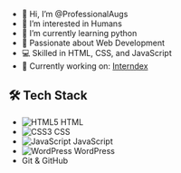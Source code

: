 - 👋 Hi, I’m @ProfessionalAugs
- 👀 I’m interested in Humans
- 🌱 I’m currently learning python
- 🚀 Passionate about Web Development  
- 💻 Skilled in HTML, CSS, and JavaScript  
- 🎯 Currently working on: [Interndex](https://ProfessionalAugs.github.io/interndex/)  

## 🛠️ Tech Stack
- ![HTML5](https://img.shields.io/badge/Code-HTML5-orange) HTML
- ![CSS3](https://img.shields.io/badge/Style-CSS3-blue) CSS
- ![JavaScript](https://img.shields.io/badge/Code-JavaScript-yellow) JavaScript  
- ![WordPress](https://img.shields.io/badge/Platform-WordPress-21759B?logo=wordpress&logoColor=white) WordPress  
- Git & GitHub  




<!---
ProfessionalAugs/ProfessionalAugs is a ✨ special ✨ repository because its `README.md` (this file) appears on your GitHub profile.
You can click the Preview link to take a look at your changes.
--->
